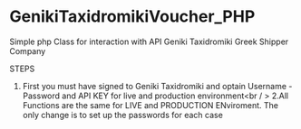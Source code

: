 # GenikiTaxidromikiVoucher_PHP
Simple php Class for interaction with API Geniki Taxidromiki Greek Shipper Company



STEPS
1. First you must have signed to Geniki Taxidromiki and optain Username - Password and API KEY for live and production  environment<br / >
2.All Functions are the same for LIVE and PRODUCTION ENviroment. The only change is to set up the passwords for each case
